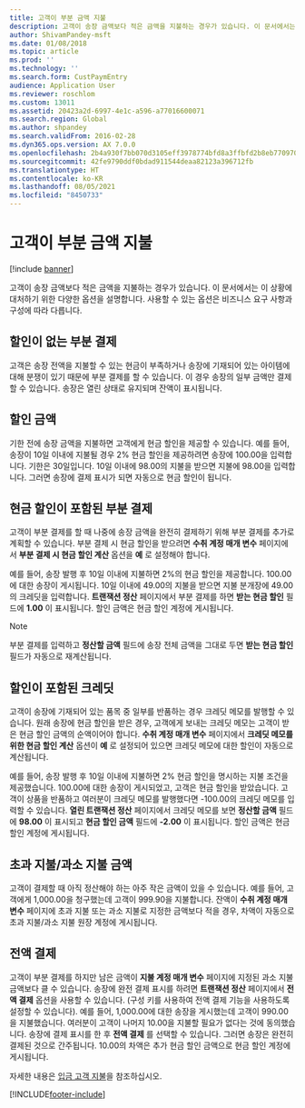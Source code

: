 ```yaml
---
title: 고객이 부분 금액 지불
description: 고객이 송장 금액보다 적은 금액을 지불하는 경우가 있습니다. 이 문서에서는 이 상황에 대처하기 위한 다양한 옵션을 설명합니다. 사용할 수 있는 옵션은 비즈니스 요구 사항과 구성에 따라 다릅니다.
author: ShivamPandey-msft
ms.date: 01/08/2018
ms.topic: article
ms.prod: ''
ms.technology: ''
ms.search.form: CustPaymEntry
audience: Application User
ms.reviewer: roschlom
ms.custom: 13011
ms.assetid: 20423a2d-6997-4e1c-a596-a77016600071
ms.search.region: Global
ms.author: shpandey
ms.search.validFrom: 2016-02-28
ms.dyn365.ops.version: AX 7.0.0
ms.openlocfilehash: 2b4a930f7bb070d3105eff3978774bfd8a3ffbfd2b8eb77097028411da619c64
ms.sourcegitcommit: 42fe9790ddf0bdad911544deaa82123a396712fb
ms.translationtype: HT
ms.contentlocale: ko-KR
ms.lasthandoff: 08/05/2021
ms.locfileid: "8450733"
---
```

# <a name="customer-payments-for-a-partial-amount"></a>고객이 부분 금액 지불

[!include [banner](../includes/banner.md)]

고객이 송장 금액보다 적은 금액을 지불하는 경우가 있습니다. 이 문서에서는 이 상황에 대처하기 위한 다양한 옵션을 설명합니다. 사용할 수 있는 옵션은 비즈니스 요구 사항과 구성에 따라 다릅니다.

## <a name="partial-payment-with-no-discount"></a>할인이 없는 부분 결제

고객은 송장 전액을 지불할 수 있는 현금이 부족하거나 송장에 기재되어 있는 아이템에 대해 분쟁이 있기 때문에 부분 결제를 할 수 있습니다. 이 경우 송장의 일부 금액만 결제할 수 있습니다. 송장은 열린 상태로 유지되며 잔액이 표시됩니다.

## <a name="discount-amounts"></a>할인 금액
기한 전에 송장 금액을 지불하면 고객에게 현금 할인을 제공할 수 있습니다. 예를 들어, 송장이 10일 이내에 지불될 경우 2% 현금 할인을 제공하려면 송장에 100.00을 입력합니다. 기한은 30일입니다. 10일 이내에 98.00의 지불을 받으면 지불에 98.00을 입력합니다. 그러면 송장에 결제 표시가 되면 자동으로 현금 할인이 됩니다.

## <a name="partial-payments-with-cash-discounts"></a>현금 할인이 포함된 부분 결제
고객이 부분 결제를 할 때 나중에 송장 금액을 완전히 결제하기 위해 부분 결제를 추가로 계획할 수 있습니다. 부분 결제 시 현금 할인을 받으려면 **수취 계정 매개 변수** 페이지에서 **부분 결제 시 현금 할인 계산** 옵션을 **예** 로 설정해야 합니다. 

예를 들어, 송장 발행 후 10일 이내에 지불하면 2%의 현금 할인을 제공합니다. 100.00에 대한 송장이 게시됩니다. 10일 이내에 49.00의 지불을 받으면 지불 분개장에 49.00의 크레딧을 입력합니다. **트랜잭션 정산** 페이지에서 부분 결제를 하면 **받는 현금 할인** 필드에 **1.00** 이 표시됩니다. 할인 금액은 현금 할인 계정에 게시됩니다. 

> [!NOTE] 
> 부분 결제를 입력하고 **정산할 금액** 필드에 송장 전체 금액을 그대로 두면 **받는 현금 할인** 필드가 자동으로 재계산됩니다.

## <a name="credit-notes-with-discounts"></a>할인이 포함된 크레딧
고객이 송장에 기재되어 있는 품목 중 일부를 반품하는 경우 크레딧 메모를 발행할 수 있습니다. 원래 송장에 현금 할인을 받은 경우, 고객에게 보내는 크레딧 메모는 고객이 받은 현금 할인 금액의 순액이어야 합니다. **수취 계정 매개 변수** 페이지에서 **크레딧 메모를 위한 현금 할인 계산** 옵션이 **예** 로 설정되어 있으면 크레딧 메모에 대한 할인이 자동으로 계산됩니다. 

예를 들어, 송장 발행 후 10일 이내에 지불하면 2% 현금 할인을 명시하는 지불 조건을 제공했습니다. 100.00에 대한 송장이 게시되었고, 고객은 현금 할인을 받았습니다. 고객이 상품을 반품하고 여러분이 크레딧 메모를 발행했다면 -100.00의 크레딧 메모를 입력할 수 있습니다. **열린 트랜잭션 정산** 페이지에서 크레딧 메모를 보면 **정산할 금액** 필드에 **98.00** 이 표시되고 **현금 할인 금액** 필드에 **-2.00** 이 표시됩니다. 할인 금액은 현금 할인 계정에 게시됩니다.

## <a name="overpaymentunderpayment-amounts"></a>초과 지불/과소 지불 금액
고객이 결제할 때 아직 정산해야 하는 아주 작은 금액이 있을 수 있습니다. 예를 들어, 고객에게 1,000.00을 청구했는데 고객이 999.90을 지불합니다. 잔액이 **수취 계정 매개 변수** 페이지에 초과 지불 또는 과소 지불로 지정한 금액보다 적을 경우, 차액이 자동으로 초과 지불/과소 지불 원장 계정에 게시됩니다.

## <a name="full-settlement"></a>전액 결제
고객이 부분 결제를 하지만 남은 금액이 **지불 계정 매개 변수** 페이지에 지정된 과소 지불 금액보다 클 수 있습니다. 송장에 완전 결제 표시를 하려면 **트랜잭션 정산** 페이지에서 **전액 결제** 옵션을 사용할 수 있습니다. (구성 키를 사용하여 전액 결제 기능을 사용하도록 설정할 수 있습니다). 예를 들어, 1,000.00에 대한 송장을 게시했는데 고객이 990.00을 지불했습니다. 여러분이 고객이 나머지 10.00을 지불할 필요가 없다는 것에 동의했습니다. 송장에 결제 표시를 한 후 **전액 결제** 를 선택할 수 있습니다. 그러면 송장은 완전히 결제된 것으로 간주됩니다. 10.00의 차액은 추가 현금 할인 금액으로 현금 할인 계정에 게시됩니다.


자세한 내용은 [입금 고객 지불](tasks/deposit-customer-payments.md)을 참조하십시오.


[!INCLUDE[footer-include](../../includes/footer-banner.md)]